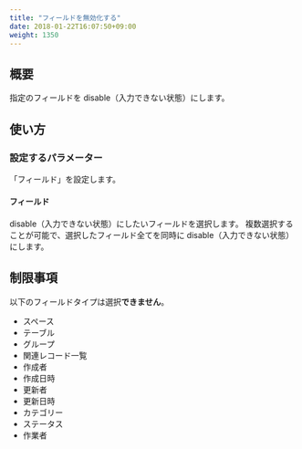```yaml
---
title: "フィールドを無効化する"
date: 2018-01-22T16:07:50+09:00
weight: 1350
---
```


## 概要

指定のフィールドを disable（入力できない状態）にします。

## 使い方

### 設定するパラメーター

「フィールド」を設定します。

#### フィールド

disable（入力できない状態）にしたいフィールドを選択します。
複数選択することが可能で、選択したフィールド全てを同時に disable（入力できない状態）にします。

## 制限事項

以下のフィールドタイプは選択**できません**。

- スペース
- テーブル
- グループ
- 関連レコード一覧
- 作成者
- 作成日時
- 更新者
- 更新日時
- カテゴリー
- ステータス
- 作業者
